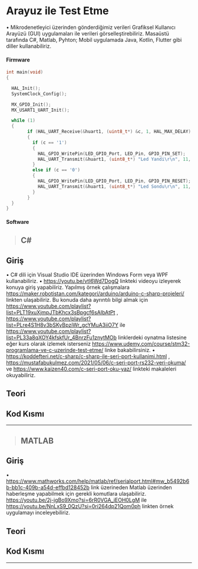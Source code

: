 
# Arayuz ile Test Etme
• Mikrodenetleyici üzerinden gönderdiğimiz verileri Grafiksel Kullanıcı Arayüzü (GUI) uygulamaları ile verileri görselleştirebiliriz. Masaüstü tarafında C#, Matlab, Pyhton; Mobil uygulamada Java, Kotlin, Flutter gibi diller kullanabiliriz.

#### Firmware

```c
int main(void)
{

  HAL_Init();
  SystemClock_Config();

  MX_GPIO_Init();
  MX_USART1_UART_Init();

  while (1)
  {
	    if (HAL_UART_Receive(&huart1, (uint8_t*) &c, 1, HAL_MAX_DELAY) == HAL_OK)
	    {
	      if (c == '1')
	      {
	        HAL_GPIO_WritePin(LED_GPIO_Port, LED_Pin, GPIO_PIN_SET);
	        HAL_UART_Transmit(&huart1, (uint8_t*) "Led Yandi\r\n", 11, HAL_MAX_DELAY);
	      }
	      else if (c == '0')
	      {
	        HAL_GPIO_WritePin(LED_GPIO_Port, LED_Pin, GPIO_PIN_RESET);
	        HAL_UART_Transmit(&huart1, (uint8_t*) "Led Sondu\r\n", 11, HAL_MAX_DELAY);
	      }
	    }
  }
}
``` 
#### Software

> ## **C#**

## Giriş

• C# dili için Visual Studio IDE üzerinden Windows Form veya WPF kullanabiliriz. 
• https://youtu.be/vtI6Wd7DogQ linkteki videoyu izleyerek konuya giriş yapabiliriz. Yapılmış örnek çalışmalara https://maker.robotistan.com/kategori/arduino/arduino-c-sharp-projeleri/ linkten ulaşabiliriz. Bu konuda daha ayrıntılı bilgi almak için https://www.youtube.com/playlist?list=PLT19xuXjmpJTbKhcx3sBpgcf6sAIbAtPt , https://www.youtube.com/playlist?list=PLre4S1H8v3bSKyBpziWr_gcYMuA3iiO7Y ile https://www.youtube.com/playlist?list=PL33a8qXOY4kfskfUr_4BnrzFu1znytMOb linklerdeki oynatma listesine eğer kurs olarak izlemek isterseniz https://www.udemy.com/course/stm32-programlama-ve-c-uzerinde-test-etme/ linke bakabilirsiniz.
• https://koddefteri.net/c-sharp/c-sharp-ile-seri-port-kullanimi.html , https://mustafabukulmez.com/2021/05/06/c-seri-port-rs232-veri-okuma/ ve https://www.kaizen40.com/c-seri-port-oku-yaz/ linkteki makaleleri okuyabiliriz.


## Teori

## Kod Kısmı


---


> ## **MATLAB**

## Giriş

• https://www.mathworks.com/help/matlab/ref/serialport.html#mw_b5492b6b-bb1c-409b-a54d-effbd128452b link üzerineden Matlab üzerinden haberleşme yapabilmek için gerekli komutlara ulaşabiliriz.
https://youtu.be/2j-jgBo9Xmo?si=6rR0VGA_iEOH0LgM ile https://youtu.be/NnLxS9_0QzU?si=0ri264dp21Qom0ph linkten örnek uygulamayı inceleyebiliriz.


## Teori


## Kod Kısmı

---

<br>